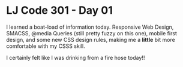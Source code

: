 # LJ Code 301 - Day 01

I learned a boat-load of information today. Responsive Web Design, SMACSS, @media Queries (still pretty fuzzy on this one), mobile first design, and some new CSS design rules, making me a **little** bit more comfortable with my CSSS skill.

I certainly felt like I was drinking from a fire hose today!!
